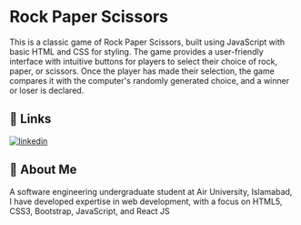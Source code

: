 
# Rock Paper Scissors
This is a classic game of Rock Paper Scissors, built using JavaScript with basic HTML and CSS for styling. The game provides a user-friendly interface with intuitive buttons for players to select their choice of rock, paper, or scissors. Once the player has made their selection, the game compares it with the computer's randomly generated choice, and a winner or loser is declared.


## 🔗 Links
[![linkedin](https://img.shields.io/badge/linkedin-0A66C2?style=for-the-badge&logo=linkedin&logoColor=white)](https://www.linkedin.com/in/abdullah-bin-arshad-6111a4241/)

## 🚀 About Me
A software engineering undergraduate student at Air University, Islamabad, I have developed expertise in web development, with a focus on HTML5, CSS3, Bootstrap, JavaScript, and React JS

